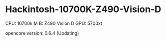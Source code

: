 # Hackintosh-10700K-Z490-Vision-D

CPU: 10700k
M B: Z490 Vision D
GPU: 5700xt

opencore version: 0.6.4 (Updating)
